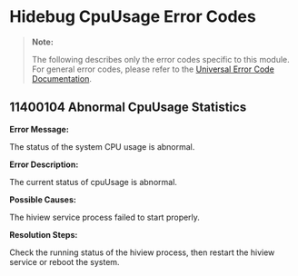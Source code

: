# Hidebug CpuUsage Error Codes

> **Note:**
>
> The following describes only the error codes specific to this module. For general error codes, please refer to the [Universal Error Code Documentation](cj-errorcode-universal.md).

## 11400104 Abnormal CpuUsage Statistics

**Error Message:**

The status of the system CPU usage is abnormal.

**Error Description:**

The current status of cpuUsage is abnormal.

**Possible Causes:**

The hiview service process failed to start properly.

**Resolution Steps:**

Check the running status of the hiview process, then restart the hiview service or reboot the system.